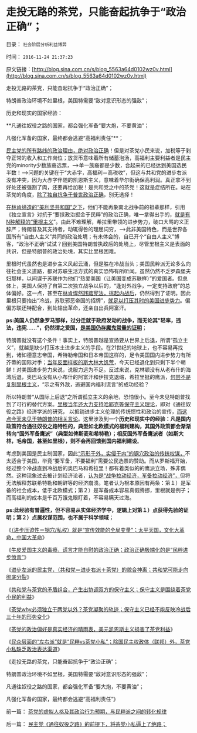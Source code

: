 # 走投无路的茶党，只能奋起抗争于“政治正确”；

目录： `社会阶层分析利益博羿` 

时间： `2016-11-24 21:37:23` 

原文链接：[http://blog.sina.com.cn/s/blog_5563a64d0102wz0v.html](http://blog.sina.com.cn/s/blog_5563a64d0102wz0v.html)

走投无路的茶党，只能奋起抗争于“政治正确”；

特朗普政治环境不如里根，美国特需要“敌对意识形态的强敌”；

历史和现实的国家经验：

**凡通往奴役之路的国家，都会强化军备“要大炮，不要黄油”；

凡强化军备的国家，最终都会逃避“高福利责任”**；

[民主党的所有路线的政治理由，绝对政治正确](../../../2016/11/7/特朗普及其支持者不是民粹，希拉里的政党整个路线都是民粹.md)！但是对茶党小民来说，加税等于剥夺正常的收入和工作岗位；放货币意味着所有储蓄泡汤，高福利主要利益者是民主党的minority少数族裔选票，——>单一族裔都是少数，合起来的已经达到美国选民半数！——>问题的关键在于“大赤字，高福利＝高税收”，但这与共和党的进步右派没有冲突，因为大赤字伴随的凯恩斯主义，意味着华尔街确保高利润。真正拿不到好处还被强割了肉，还要再给加税！是共和党之中的茶党！这就是症结所在。站在茶党的角度，[除了独自抗争于普世政治正确](../../../2016/11/9/特朗普是被进步势力的人身攻击，“攻击成”美国总统.md)，别无选择！

[在林肯缔造的“美利坚共和国”之下](../../../2016/11/1/为什么“三纲五常”不是中国古代的“宪法，宪制”？.md)，他们不能再象南北战争前的祖辈那样，引用《独立宣言》对抗于“要挟政治掘金于民粹”的政治正确，唯一拿得出手的，[就是有N种解释的“里根主义](../../../2016/11/21/中美政治对比，里根路线的N种“继承者”.md)”。由此不难理解，希拉里带领的进步势力，破口大骂的义正辞严；特朗普及其支持者，动辄得咎的理屈词穷，——>此非美国特色，而是世界各国所有“自由人主义”共同的政治处境；有未体会的，自已开个“自由人主义”博客，“政治不正确”试试？回到美国特朗普执政后的处境上，尽管里根主义是表面的共识，但是特朗普的政治处境，其实比里根困难。

里根时代虽然也是进步主义风起云涌，但是胜在冷战当头；美国民粹派无论多么向往社会主义道路，都对苏联生活方式的真实恐怖有所听闻。虽然仍然不乏罗森堡夫妇那样，以间谍于苏联作为他们“热爱美国（让美国变成苏联样）”的爱国者。但总体上，美国人保持了自第二次独立战争以后的，“逢对外战争，一定支持政府”的总体偏好。这一点，甚至在[林肯悍然践踏宪法，挑起内战后](../../../2016/10/26/美利坚牛皮爱国者，能够直面对林肯的否定吗？.md)，仍然得到了证明。因此里根只要抬出“冷战，苏联邪恶帝国的招牌”，[就足以打压其时的美国进步势力](../../../2014/6/28/为什么美国宪法不能容忍共产主义“信仰”？不将共产主义视为“一种信仰”？.md)。偏偏苏联还特配合，到处输出革命，还亲自出兵阿富汗。

**ps:美国人仍然象罗马那样，过分迁就于政府发动的战争，而无论其“轻率，违法，违宪……”，仍然谓之爱国，[是美国仍存魔鬼常量的证明](../../../2016/11/21/社会中“动乱，夺权”的魔鬼常量，民主社会和仁慈政治的标准.md)**；

特朗普就没有这个条件！事实上，特朗普越是宣扬要从世界上后退，所谓“孤立主义”，就越是缺少打压本土进步主义的手段。在21世纪的地球上，也不容易再找到，诸如德意志帝国，希特勒帝国和日本帝国这样的，足令美国国内进步势力有所芥蒂的国际对手；[当年反面样板的斯大林大饥荒](../../../2013/1/11/乌克兰大饥荒！第一个被迫吃人肉的民族.md)，今天已经退化到只剩下半个朝鲜！对美国进步势力来说，说服力远为不足。反过来说，克林顿没有从老布什的海湾后退，奥巴马没有从小布什的阿富汗和伊拉克退缩，希拉里挺的鹰派，[何尝不是复制里根主义](http://darthvad.blog.sohu.com/323288721.html)，“示之有外敌，逃避国内福利谎言”的成功经验？

所以特朗普“从国际上后退”之所谓孤立主义的余地，恐怕很小。至今未见特朗普找到了可行的替代方案。[里根当年还大力支持哈耶克等保守主义理论](../../../2012/2/17/拜上帝教的洋葱头和共产主义传统和保守主义.md)，即对《通往奴役之路》经济学派的研究，
以抵销进步主义伦理的传统惯性和政治的宣传，[而这点今天未见于特朗普的相关言论](../../../2016/11/7/特朗普及其支持者不是民粹，希拉里的政党整个路线都是民粹.md)。这里涉及到一个**历史和现实中的经验：凡是国内政策符合通往奴役之路特性的，典型如北欧模式的福利建构，其国外政策都会渐渐转向“国外军备鹰派”（典型如俾斯麦和希特勒）；相反国外军备鹰派者（如斯大林，毛帝国，甚至如里根），则不会再回馈到国内福利建设**。

考虑到美国是民主制国家，因此[“示形于外，实侵于内”的钢穴政治的传统权谋，](../../../2015/2/26/总体党主义，最根本的纲领总是“示形于外，实侵于内”.md)不太适合于美国，毕竟“要军备，不要福利”需要公民选票的赞助。而从罗斯福开始，经过整个冷战直到冷战后的奥巴马和希拉里！都有着类似的的鹰派立场，殊非偶然。这种现象过去被计划经济论者，[认为是“战争拉动经济，军备拉动经济”，](../../../2012/7/8/监管不能创造价值，战争不能拉动技术，和创新教.md)但将无法解释苏联希特勒和朝鲜等的经济崩溃。笔者认为根本原因有两条：第１）是军备的社会成本，低于北欧模式；第２）是军备成本容易真假腾挪，里根就是例子；而高福利的成本是千百万饿鬼眼盯着，不容易瞒天过海。

**ps:此经验有普遍性，但不容易从实体经济学中，逻辑上对第１）点获得先验的证明；第２）点属权谋范围，也不属于科学领域**；

《[（进步压迫性＝钢穴/私权）就是“宣传效能的全局变量”；太平天国，文化大革命，中国大革命](../../../2016/11/16/（进步压迫性＝钢穴／私权）就是“宣传效能的全局变量”；.md)》

《[牛皮爱国主义的毒瘾，谎言才能自慰的政治正确；政治正确极端化的是“民粹进步愤青”](../../../2016/11/17/西汉诤臣勿谈国事的机灵，政治正确的威权边际；.md)》

《[进步左派的民主党，（共和党＝进步右派＋茶党）的貌合神离；共和党可能走向彻底分裂](../../../2016/11/18/共和党可能分裂，特朗普是茶党为主体的独立第三党；.md)》

《[共和党与茶党的矛盾组合，产生出协调双方的保守主义；保守主义是围绕着茶党小民的利益](../../../2016/11/19/共和党与茶党的矛盾组合，妥协衍生出美国的保守主义；.md)》

《[茶党why必须独立于两党以外？茶党凝聚的轨迹；保守主义已经不能反映冷战后三十年的形势变化](../../../2016/11/22/茶党why必须独立于两党以外？茶党凝聚的轨迹；.md)》

《[茶党的政治偏好是真实经济的晴雨表，美元凯恩斯主义损害了茶党利益](../../../2016/11/21/中美政治对比，里根路线的N种“继承者”.md)》

《[民众层面的“左右派”就是“民粹vs茶党小私”；除国民主权政体（联邦）外，茶党小私缺乏政治表达渠道](../../../2016/11/23/民主党《通往奴役之路》的前提下，将茶党小私逼上了绝路；.md)》

《走投无路的茶党，只能奋起抗争于“政治正确”；

特朗普政治环境不如里根，美国特需要“敌对意识形态的强敌”；

凡通往奴役之路的国家，都会强化军备“要大炮，不要黄油”；

凡强化军备的国家，最终都会逃避“高福利责任”》

前一篇： [茶党的虚拟人格及其政治行为预期，与民粹派之间的转化规律](../../../2016/11/25/茶党的虚拟人格及其政治行为预期，与民粹派之间的转化规律.md)

后一篇： [民主党《通往奴役之路》的前提下，将茶党小私逼上了绝路；](../../../2016/11/23/民主党《通往奴役之路》的前提下，将茶党小私逼上了绝路；.md)

